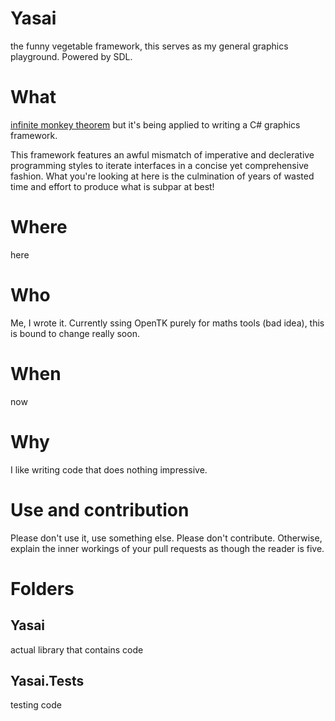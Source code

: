 # Yasai 
the funny vegetable framework, this serves as my general graphics playground. Powered by SDL.

# What
[infinite monkey theorem](https://en.wikipedia.org/wiki/Infinite_monkey_theorem) but it's being applied to writing a C# graphics framework. 

This framework features an awful mismatch of imperative and declerative programming styles to iterate interfaces in a concise yet comprehensive fashion. What you're looking at here is the culmination of years of wasted time and effort to produce what is subpar at best!

# Where
here

# Who
Me, I wrote it.
Currently ssing OpenTK purely for maths tools (bad idea), this is bound to change really soon.

# When
now

# Why
I like writing code that does nothing impressive.

# Use and contribution
Please don't use it, use something else.
Please don't contribute. Otherwise, explain the inner workings of your pull requests as though the reader is five.

# Folders
## Yasai
actual library that contains code

## Yasai.Tests
testing code
